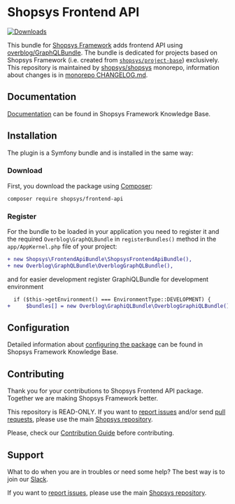 # Shopsys Frontend API

[![Downloads](https://img.shields.io/packagist/dt/shopsys/frontend-api.svg)](https://packagist.org/packages/shopsys/frontend-api)

This bundle for [Shopsys Framework](https://www.shopsys.com) adds frontend API using [overblog/GraphQLBundle](https://github.com/overblog/GraphQLBundle).
The bundle is dedicated for projects based on Shopsys Framework (i.e. created from [`shopsys/project-base`](https://github.com/shopsys/project-base)) exclusively.
This repository is maintained by [shopsys/shopsys] monorepo, information about changes is in [monorepo CHANGELOG.md](https://github.com/shopsys/shopsys/blob/master/CHANGELOG.md).

## Documentation
[Documentation](https://docs.shopsys.com/en/latest/frontend-api/introduction-to-frontend-api/) can be found in Shopsys Framework Knowledge Base.

## Installation
The plugin is a Symfony bundle and is installed in the same way:

### Download
First, you download the package using [Composer](https://getcomposer.org/):
```
composer require shopsys/frontend-api
```

### Register
For the bundle to be loaded in your application you need to register it and the required `Overblog\GraphQLBundle` in `registerBundles()` method in the `app/AppKernel.php` file of your project:

```diff
+ new Shopsys\FrontendApiBundle\ShopsysFrontendApiBundle(),
+ new Overblog\GraphQLBundle\OverblogGraphQLBundle(),
```

and for easier development register GraphiQLBundle for development environment

``` diff
  if ($this->getEnvironment() === EnvironmentType::DEVELOPMENT) {
+     $bundles[] = new Overblog\GraphiQLBundle\OverblogGraphiQLBundle();
```

## Configuration
Detailed information about [configuring the package](https://docs.shopsys.com/en/latest/frontend-api/) can be found in Shopsys Framework Knowledge Base.

## Contributing
Thank you for your contributions to Shopsys Frontend API package.
Together we are making Shopsys Framework better.

This repository is READ-ONLY.
If you want to [report issues](https://github.com/shopsys/shopsys/issues/new) and/or send [pull requests](https://github.com/shopsys/shopsys/compare),
please use the main [Shopsys repository](https://github.com/shopsys/shopsys).

Please, check our [Contribution Guide](https://github.com/shopsys/shopsys/blob/master/CONTRIBUTING.md) before contributing.

## Support
What to do when you are in troubles or need some help?
The best way is to join our [Slack](https://join.slack.com/t/shopsysframework/shared_invite/zt-11wx9au4g-e5pXei73UJydHRQ7nVApAQ).

If you want to [report issues](https://github.com/shopsys/shopsys/issues/new), please use the main [Shopsys repository](https://github.com/shopsys/shopsys).

[shopsys/shopsys]: (https://github.com/shopsys/shopsys)

